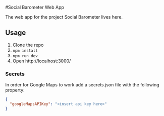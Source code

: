 #Social Barometer Web App

The web app for the project Social Barometer lives here.

## Usage

1) Clone the repo
2) `npm install`
3) `npm run dev`
4) Open http://localhost:3000/

### Secrets
In order for Google Maps to work add a secrets.json file with the following property:
```json
{
  "googleMapsAPIKey": "<insert api key here>"
}
```